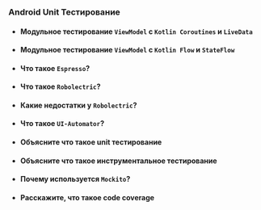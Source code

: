 ### Android Unit Тестирование

- #### Модульное тестирование `ViewModel` с `Kotlin Coroutines` и `LiveData`


- #### Модульное тестирование `ViewModel` с `Kotlin Flow` и `StateFlow`


- #### Что такое `Espresso`?


- #### Что такое `Robolectric`?


- #### Какие недостатки у `Robolectric`?


- #### Что такое `UI-Automator`?


- #### Объясните что такое unit тестирование


- #### Объясните что такое инструментальное тестирование


- #### Почему используется `Mockito`?


- #### Расскажите, что такое code coverage
